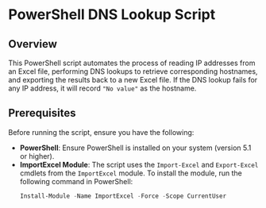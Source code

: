 # PowerShell DNS Lookup Script

## Overview

This PowerShell script automates the process of reading IP addresses from an Excel file, performing DNS lookups to retrieve corresponding hostnames, and exporting the results back to a new Excel file. If the DNS lookup fails for any IP address, it will record `"No value"` as the hostname.

## Prerequisites

Before running the script, ensure you have the following:

- **PowerShell**: Ensure PowerShell is installed on your system (version 5.1 or higher).
- **ImportExcel Module**: The script uses the `Import-Excel` and `Export-Excel` cmdlets from the `ImportExcel` module. To install the module, run the following command in PowerShell:
  ```powershell
  Install-Module -Name ImportExcel -Force -Scope CurrentUser
